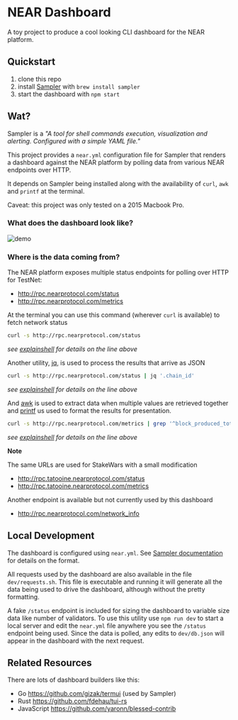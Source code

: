 # NEAR Dashboard

A toy project to produce a cool looking CLI dashboard for the NEAR platform.

## Quickstart

1. clone this repo
2. install [Sampler](https://sampler.dev/#installation) with `brew install sampler`
3. start the dashboard with `npm start`

## Wat?

Sampler is a *"A tool for shell commands execution, visualization and alerting. Configured with a simple YAML file."*

This project provides a `near.yml` configuration file for Sampler that renders a dashboard against the NEAR platform by polling data from various NEAR endpoints over HTTP.

It depends on Sampler being installed along with the availability of `curl`, `awk` and `printf` at the terminal.

Caveat: this project was only tested on a 2015 Macbook Pro.

### What does the dashboard look like?

![demo](https://user-images.githubusercontent.com/24913/70863197-8ce9c300-1f56-11ea-9655-dc10427eb455.gif)

### Where is the data coming from?

The NEAR platform exposes multiple status endpoints for polling over HTTP for TestNet:

- http://rpc.nearprotocol.com/status
- http://rpc.nearprotocol.com/metrics

At the terminal you can use this command (wherever `curl` is available) to fetch network status

```sh
curl -s http://rpc.nearprotocol.com/status
```
*see [explainshell](https://explainshell.com/explain?cmd=curl+-s+http%3A%2F%2Frpc.nearprotocol.com%2Fstatus) for details on the line above*


Another utility, [jq](https://stedolan.github.io/jq/), is used to process the results that arrive as JSON

```sh
curl -s http://rpc.nearprotocol.com/status | jq '.chain_id'
```
*see [explainshell](https://explainshell.com/explain?cmd=curl+-s+http%3A%2F%2Frpc.nearprotocol.com%2Fstatus+%7C+jq+%27.chain_id%27) for details on the line above*


And [awk](https://linuxconfig.org/learning-linux-commands-awk) is used to extract data when multiple values are retrieved together and [printf](https://linuxconfig.org/bash-printf-syntax-basics-with-examples) us used to format the results for presentation.

```sh
curl -s http://rpc.nearprotocol.com/metrics | grep '^block_produced_total' | awk -F ' ' '{ printf(" %d", $2) }'
```
*see [explainshell](https://explainshell.com/explain?cmd=curl+-s+http%3A%2F%2Frpc.nearprotocol.com%2Fmetrics+%7C+grep+%27%5Eblock_produced_total%27+%7C+awk+-F+%27+%27+%27%7B+printf%28%22+%25d%22%2C+%242%29+%7D%27) for details on the line above*


**Note**

The same URLs are used for StakeWars with a small modification
- http://rpc.tatooine.nearprotocol.com/status
- http://rpc.tatooine.nearprotocol.com/metrics

Another endpoint is available but not currently used by this dashboard
- http://rpc.nearprotocol.com/network_info


## Local Development

The dashboard is configured using `near.yml`.  See [Sampler documentation](https://github.com/sqshq/sampler) for details on the format.

All requests used by the dashboard are also available in the file `dev/requests.sh`.  This file is executable and running it will generate all the data being used to drive the dashboard, although without the pretty formatting.

A fake `/status` endpoint is included for sizing the dashboard to variable size data like number of validators.  To use this utility use `npm run dev` to start a local server and edit the `near.yml` file anywhere you see the `/status` endpoint being used.  Since the data is polled, any edits to `dev/db.json` will appear in the dashboard with the next request.

## Related Resources

There are lots of dashboard builders like this:

- Go https://github.com/gizak/termui (used by Sampler)
- Rust https://github.com/fdehau/tui-rs
- JavaScript https://github.com/yaronn/blessed-contrib
